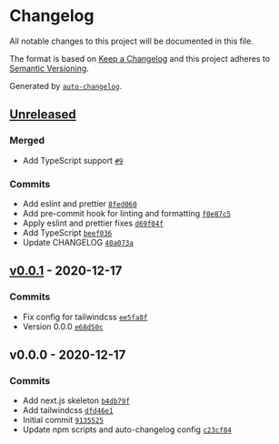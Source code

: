 # Changelog

All notable changes to this project will be documented in this file.

The format is based on [Keep a Changelog](https://keepachangelog.com/en/1.0.0/)
and this project adheres to [Semantic Versioning](https://semver.org/spec/v2.0.0.html).

Generated by [`auto-changelog`](https://github.com/CookPete/auto-changelog).

## [Unreleased](https://github.com/moritzrupp/contracts/compare/v0.0.1...HEAD)

### Merged

- Add TypeScript support [`#9`](https://github.com/moritzrupp/contracts/pull/9)

### Commits

- Add eslint and prettier [`8fed060`](https://github.com/moritzrupp/contracts/commit/8fed06031b16927c2f01d14f81cbde4268c94385)
- Add pre-commit hook for linting and formatting [`f0e87c5`](https://github.com/moritzrupp/contracts/commit/f0e87c5b8608d03c00e103894b6ef86ccc7fd698)
- Apply eslint and prettier fixes [`d69f04f`](https://github.com/moritzrupp/contracts/commit/d69f04f6533e733f2c3f931e951e4c179cb3e6c0)
- Add TypeScript [`beef036`](https://github.com/moritzrupp/contracts/commit/beef0365992518fc490dc9a7e05a42f81365cee9)
- Update CHANGELOG [`40a073a`](https://github.com/moritzrupp/contracts/commit/40a073ada7a357cc6ebc89be42d1a53139446126)

## [v0.0.1](https://github.com/moritzrupp/contracts/compare/v0.0.0...v0.0.1) - 2020-12-17

### Commits

- Fix config for tailwindcss [`ee5fa8f`](https://github.com/moritzrupp/contracts/commit/ee5fa8fd47f428d75fe5a15ec9ddd1330c506a2b)
- Version 0.0.0 [`e68d50c`](https://github.com/moritzrupp/contracts/commit/e68d50caedc6c58d79efd640039d84f435118fcb)

## v0.0.0 - 2020-12-17

### Commits

- Add next.js skeleton [`b4db79f`](https://github.com/moritzrupp/contracts/commit/b4db79fd09fa146753b3bd09093fd5d0eda3b4d5)
- Add tailwindcss [`dfd46e1`](https://github.com/moritzrupp/contracts/commit/dfd46e178a3fbcdbe715e1a27ec668468ae0c26f)
- Initial commit [`9135525`](https://github.com/moritzrupp/contracts/commit/91355257e625f9d8bc5b2b1e06ead79b0c8d7296)
- Update npm scripts and auto-changelog config [`c23cf84`](https://github.com/moritzrupp/contracts/commit/c23cf84068d0ea1ff4e6a95b38cc59a20e5cb7ab)
